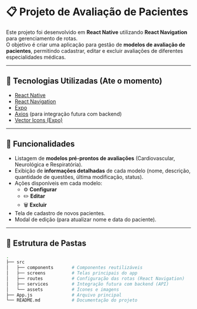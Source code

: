  # 📋 Projeto de Avaliação de Pacientes

Este projeto foi desenvolvido em **React Native** utilizando **React Navigation** para gerenciamento de rotas.  
O objetivo é criar uma aplicação para gestão de **modelos de avaliação de pacientes**, permitindo cadastrar, editar e excluir avaliações de diferentes especialidades médicas.

---

## 🚀 Tecnologias Utilizadas (Ate o momento)

- [React Native](https://reactnative.dev/)  
- [React Navigation](https://reactnavigation.org/)  
- [Expo](https://expo.dev/)  
- [Axios](https://axios-http.com/) (para integração futura com backend)  
- [Vector Icons (Expo)](https://icons.expo.fyi/)  

---

## 📱 Funcionalidades

- Listagem de **modelos pré-prontos de avaliações** (Cardiovascular, Neurológica e Respiratória).  
- Exibição de **informações detalhadas** de cada modelo (nome, descrição, quantidade de questões, última modificação, status).  
- Ações disponíveis em cada modelo:
  - ⚙️ **Configurar**
  - ✏️ **Editar**
  - 🗑️ **Excluir**
- Tela de cadastro de novos pacientes.  
- Modal de edição (para atualizar nome e data do paciente).  

---

## 📂 Estrutura de Pastas

```bash
.
├── src
│   ├── components       # Componentes reutilizáveis
│   ├── screens          # Telas principais do app
│   ├── routes           # Configuração das rotas (React Navigation)
│   ├── services         # Integração futura com backend (API)
│   └── assets           # Ícones e imagens
├── App.js               # Arquivo principal
└── README.md            # Documentação do projeto
